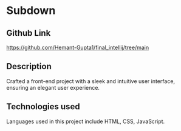 # Subdown


## Github Link
https://github.com/Hemant-Gupta1/final_intellij/tree/main


## Description
Crafted a front-end project with a sleek and intuitive user interface, ensuring an elegant user experience.


## Technologies used
Languages used in this project include HTML, CSS, JavaScript.


